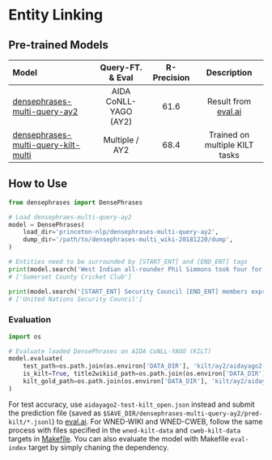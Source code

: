 # Entity Linking

## Pre-trained Models
|              Model              | Query-FT. & Eval | R-Precision| Description |
|:-------------------------------|:--------:|:--------:|:--------:|
| [densephrases-multi-query-ay2](https://huggingface.co/princeton-nlp/densephrases-multi-query-ay2) | AIDA CoNLL-YAGO (AY2) | 61.6 | Result from [eval.ai](https://eval.ai/web/challenges/challenge-page/689/overview) |
| [densephrases-multi-query-kilt-multi](https://huggingface.co/princeton-nlp/densephrases-multi-query-kilt-multi) | Multiple / AY2 | 68.4 | Trained on multiple KILT tasks |

## How to Use
```python
from densephrases import DensePhrases

# Load densephraes-multi-query-ay2
model = DensePhrases(
    load_dir='princeton-nlp/densephrases-multi-query-ay2',
    dump_dir='/path/to/densephrases-multi_wiki-20181220/dump',
)

# Entities need to be surrounded by [START_ENT] and [END_ENT] tags
print(model.search('West Indian all-rounder Phil Simmons took four for 38 on Friday as Leicestershire beat [START_ENT] Somerset [END_ENT] by an innings and 39 runs', retrieval_unit='document', top_k=1))
# ['Somerset County Cricket Club']

print(model.search('[START_ENT] Security Council [END_ENT] members expressed concern on Thursday', retrieval_unit='document', top_k=1))
# ['United Nations Security Council']
```

### Evaluation
```python
import os

# Evaluate loaded DensePhrases on AIDA CoNLL-YAGO (KILT)
model.evaluate(
    test_path=os.path.join(os.environ['DATA_DIR'], 'kilt/ay2/aidayago2-dev-kilt_open.json'),
    is_kilt=True, title2wikiid_path=os.path.join(os.environ['DATA_DIR'], 'wikidump/title2wikiid.json'),
    kilt_gold_path=os.path.join(os.environ['DATA_DIR'], 'kilt/ay2/aidayago2-dev-kilt.jsonl'), agg_strat='opt2', max_query_length=384
)
```

For test accuracy, use `aidayago2-test-kilt_open.json` instead and submit the prediction file (saved as `$SAVE_DIR/densephrases-multi-query-ay2/pred-kilt/*.jsonl`) to [eval.ai](https://eval.ai/web/challenges/challenge-page/689/overview).
For WNED-WIKI and WNED-CWEB, follow the same process with files specified in the `wned-kilt-data` and `cweb-kilt-data` targets in [Makefile](https://github.com/princeton-nlp/DensePhrases/blob/main/Makefile).
You can also evaluate the model with Makefile `eval-index` target by simply chaning the dependency.
